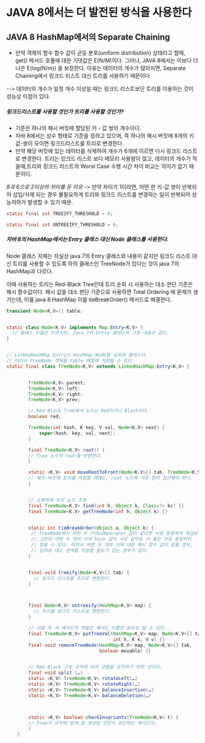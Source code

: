 # JAVA 8에서는 더 발전된 방식을 사용한다

## JAVA 8 HashMap에서의 Separate Chaining

* 만약 객체의 함수 함수 값이 균등 분포(uniform distribution) 상태라고 할떼, get() 메서드 호풀에 대한 기댓값은 E(N/M)이다. 
그러나, JAVA 8에서는 이보다 더 나은 E(log(N/m)) 을 보장한다. 이유는 데이터의 개수가 많아지면, Separate Chaining에서 링크드 리스트 대신 트리를 사용하기 때문이다.

--> 데이터의 개수가 일정 개수 이상일 때는 링크드 리스트보단 트리를 이용하는 것이 성능상 이점이 있다.

##### 링크드리스트를 사용할 것인가 트리를 사용할 것인가?
- 기준은 하나의 해시 버킷에 할당된 키 -  값 쌍의 개수이다.
- 자바 8에서는 상수 형태로 기준을 정하고 있으며, 즉 하나의 해시 버킷에 8개의 키 값-쌍이 모이면 링크드리스트를 트리로 변경한다.
- 만약 해당 버킷에 있는 데이터를 삭제하여 개수가 6개에 이르면 다시 링크드 리스트로 변경한다. 
 트리는 잉크드 리스트 보다 메모리 사용량이 많고, 데이터의 개수가 적을때,트리와 킹크드 리스트의 Worst Case 수행 시간 차이 비교는 의미가 없기
 때문이다.

*8과 6으로 2이상의 차이를 둔 이유*
-> 만약 차이가 1이라면, 어떤 한 키-값 쌍이 반복되어 삽입/삭제 되는 경우 불필요하게 트리와 링크드 리스트를 변경하는 일이 반복되어 성능저하가 
발생할 수 있기 때문.

```java
static final int TREEIFY_THRESHOLD = 8;

static final int UNTREEIFY_THRESHOLD = 6;
```

##### 자바 8의 HashMap에서는 Entry 클래스 대신 Node 클래스를 사용한다.
 Node 클래스 자체는 자실상 java 7의 Entry 클래스와 내용이 같지만 링크드 리스트 대신 트리를 사용할 수 있도록 하의 클래스인 TreeNode가 있다는 것이
 java 7의 HashMap과 다르다.
 
이때 사용하는 트리는 Red-Black Tree인데 트리 순회 시 사용하는 대소 판단 기준은 해시 함수값이다. 해시 값을 대소 판단 기준으로 사용하면 Total Ordering
에 문제가 생기는데, 이를 java 8 HashMap 이를 tieBreakOrder() 메서드로 해결한다.

```java
transient Node<K,V>[] table;


static class Node<K,V> implements Map.Entry<K,V> {  
  // 클래스 이름은 다르지만, Java 7의 Entry 클래스와 구현 내용은 같다. 
}


// LinkedHashMap.Entry는 HashMap.Node를 상속한 클래스다.
// 따라서 TreeNode 객체를 table 배열에 저장할 수 있다.
static final class TreeNode<K,V> extends LinkedHashMap.Entry<K,V> {


        TreeNode<K,V> parent;  
        TreeNode<K,V> left;
        TreeNode<K,V> right;
        TreeNode<K,V> prev;   

        // Red Black Tree에서 노드는 Red이거나 Black이다.
        boolean red;

        TreeNode(int hash, K key, V val, Node<K,V> next) {
            super(hash, key, val, next);
        }

        final TreeNode<K,V> root() {
        // Tree 노드의 root를 반환한다. 
        }

        static <K,V> void moveRootToFront(Node<K,V>[] tab, TreeNode<K,V> root) {
        // 해시 버킷에 트리를 저장할 때에는, root 노드에 가장 먼저 접근해야 한다.
        }


        // 순회하며 트리 노드 조회 
        final TreeNode<K,V> find(int h, Object k, Class<?> kc) {}
        final TreeNode<K,V> getTreeNode(int h, Object k) {}


        static int tieBreakOrder(Object a, Object b) {
         // TreeNode에서 어떤 두 키의comparator 값이 같다면 서로 동등하게 취급된다.
         // 그런데 어떤 두 개의 키의 hash 값이 서로 같아도 이 둘은 서로 동등하지 
         // 않을 수 있다. 따라서 어떤 두 개의 키에 대한 해시 함수 값이 같을 경우, 
         // 임의로 대소 관계를 지정할 필요가 있는 경우가 있다. 
        }


        final void treeify(Node<K,V>[] tab) {
          // 링크드 리스트를 트리로 변환한다.
        }



        final Node<K,V> untreeify(HashMap<K,V> map) {
          // 트리를 링크드 리스트로 변환한다.
        }

        // 다음 두 개 메서드의 역할은 메서드 이름만 읽어도 알 수 있다.
        final TreeNode<K,V> putTreeVal(HashMap<K,V> map, Node<K,V>[] tab,
                                       int h, K k, V v) {}
        final void removeTreeNode(HashMap<K,V> map, Node<K,V>[] tab,
                                  boolean movable) {}


        // Red Black 구성 규칙에 따라 균형을 유지하기 위한 것이다.
        final void split (…)
        static <K,V> TreeNode<K,V> rotateLeft(…)
        static <K,V> TreeNode<K,V> rotateRight(…)
        static <K,V> TreeNode<K,V> balanceInsertion(…)
        static <K,V> TreeNode<K,V> balanceDeletion(…)



        static <K,V> boolean checkInvariants(TreeNode<K,V> t) {
        // Tree가 규칙에 맞게 잘 생성된 것인지 판단하는 메서드다.
        }
    }
```